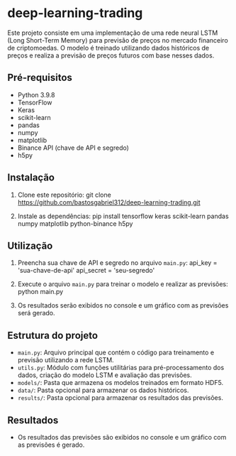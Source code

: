# deep-learning-trading

Este projeto consiste em uma implementação de uma rede neural LSTM (Long Short-Term Memory) para previsão de preços no mercado financeiro de criptomoedas. O modelo é treinado utilizando dados históricos de preços e realiza a previsão de preços futuros com base nesses dados.

## Pré-requisitos

- Python 3.9.8
- TensorFlow
- Keras
- scikit-learn
- pandas
- numpy
- matplotlib
- Binance API (chave de API e segredo)
- h5py

## Instalação

1. Clone este repositório:
git clone https://github.com/bastosgabriel312/deep-learning-trading.git


2. Instale as dependências:
pip install tensorflow keras scikit-learn pandas numpy matplotlib python-binance h5py


## Utilização

1. Preencha sua chave de API e segredo no arquivo `main.py`:
api_key = 'sua-chave-de-api'
api_secret = 'seu-segredo'


2. Execute o arquivo `main.py` para treinar o modelo e realizar as previsões:
python main.py


3. Os resultados serão exibidos no console e um gráfico com as previsões será gerado.

## Estrutura do projeto

- `main.py`: Arquivo principal que contém o código para treinamento e previsão utilizando a rede LSTM.
- `utils.py`: Módulo com funções utilitárias para pré-processamento dos dados, criação do modelo LSTM e avaliação das previsões.
- `models/`: Pasta que armazena os modelos treinados em formato HDF5.
- `data/`: Pasta opcional para armazenar os dados históricos.
- `results/`: Pasta opcional para armazenar os resultados das previsões.

## Resultados

- Os resultados das previsões são exibidos no console e um gráfico com as previsões é gerado.
